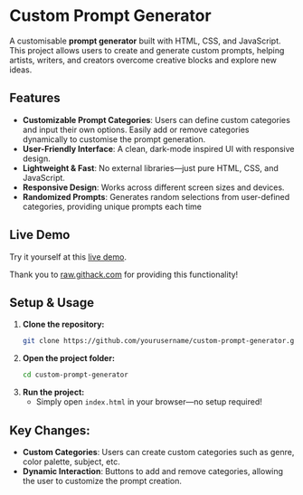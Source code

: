 # Custom Prompt Generator

A customisable **prompt generator** built with HTML, CSS, and JavaScript. This project allows users to create and generate custom prompts, helping artists, writers, and creators overcome creative blocks and explore new ideas.

## Features

- **Customizable Prompt Categories**: Users can define custom categories and input their own options. Easily add or remove categories dynamically to customise the prompt generation.
- **User-Friendly Interface**: A clean, dark-mode inspired UI with responsive design.
- **Lightweight & Fast**: No external libraries—just pure HTML, CSS, and JavaScript.
- **Responsive Design**: Works across different screen sizes and devices.
- **Randomized Prompts**: Generates random selections from user-defined categories, providing unique prompts each time

## Live Demo

Try it yourself at this [live demo](https://raw.githack.com/demagoras/custom-prompt-generator/main/index.html).

Thank you to [raw.githack.com](https://raw.githack.com/) for providing this functionality!

## Setup & Usage

1. **Clone the repository:**
   ```sh
   git clone https://github.com/yourusername/custom-prompt-generator.git
   ```
2. **Open the project folder:**
   ```sh
   cd custom-prompt-generator
   ```
3. **Run the project:**
   - Simply open `index.html` in your browser—no setup required!

## Key Changes:
- **Custom Categories**: Users can create custom categories such as genre, color palette, subject, etc.
- **Dynamic Interaction**: Buttons to add and remove categories, allowing the user to customize the prompt creation.
